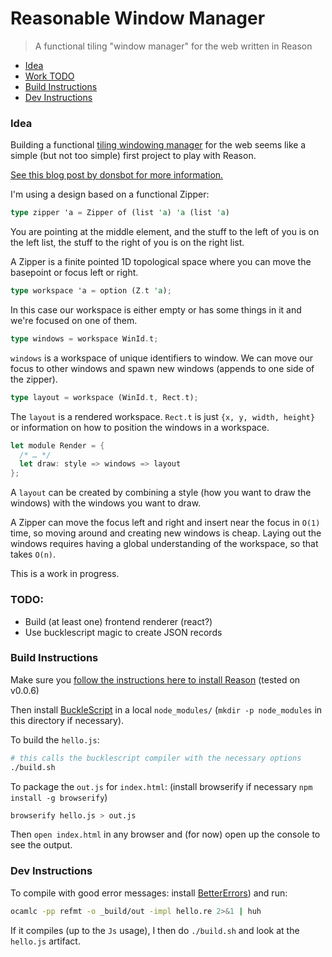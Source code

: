 # Reasonable Window Manager

> A functional tiling "window manager" for the web written in Reason

* [Idea](#Idea)
* [Work TODO](#TODO)
* [Build Instructions](#Build-Instructions)
* [Dev Instructions](#Dev-Instructions)

### Idea

Building a functional [tiling windowing manager](https://en.wikipedia.org/wiki/Tiling_window_manager) for the web seems like a simple (but not too simple) first project to play with Reason.

[See this blog post by donsbot for more information.](https://donsbot.wordpress.com/2007/05/17/roll-your-own-window-manager-tracking-focus-with-a-zipper/)


I'm using a design based on a functional Zipper:

```rust
type zipper 'a = Zipper of (list 'a) 'a (list 'a)
```

You are pointing at the middle element, and the stuff to the left of you is on the left list, the stuff to the right of you is on the right list.

A Zipper is a finite pointed 1D topological space where you can move the basepoint or focus left or right.

```rust
type workspace 'a = option (Z.t 'a);
```

In this case our workspace is either empty or has some things in it and we're focused on one of them. 

```rust
type windows = workspace WinId.t;
```

`windows` is a workspace of unique identifiers to window. We can move our focus to other windows and spawn new windows (appends to one side of the zipper). 

```rust
type layout = workspace (WinId.t, Rect.t);
```

The `layout` is a rendered workspace. `Rect.t` is just `{x, y, width, height}` or information on how to position the windows in a workspace.

```rust
let module Render = {
  /* … */
  let draw: style => windows => layout
};
```

A `layout` can be created by combining a style (how you want to draw the windows) with the windows you want to draw.

A Zipper can move the focus left and right and insert near the focus in `O(1)` time, so moving around and creating new windows is cheap. Laying out the windows requires having a global understanding of the workspace, so that takes `O(n)`.

This is a work in progress.

### TODO:

* Build (at least one) frontend renderer (react?)
* Use bucklescript magic to create JSON records

### Build Instructions

Make sure you [follow the instructions here to install Reason](https://github.com/facebook/reason) (tested on v0.0.6)

Then install [BuckleScript](https://github.com/bloomberg/bucklescript) in a local `node_modules/` (`mkdir -p node_modules` in this directory if necessary).

To build the `hello.js`:

```sh
# this calls the bucklescript compiler with the necessary options
./build.sh
```

To package the `out.js` for `index.html`:
(install browserify if necessary `npm install -g browserify`)

```sh
browserify hello.js > out.js
```

Then `open index.html` in any browser and (for now) open up the console to see the output.

### Dev Instructions

To compile with good error messages: install [BetterErrors](https://github.com/npm-ml/BetterErrors)) and run:

```sh
ocamlc -pp refmt -o _build/out -impl hello.re 2>&1 | huh
```

If it compiles (up to the `Js` usage), I then do `./build.sh` and look at the `hello.js` artifact.

